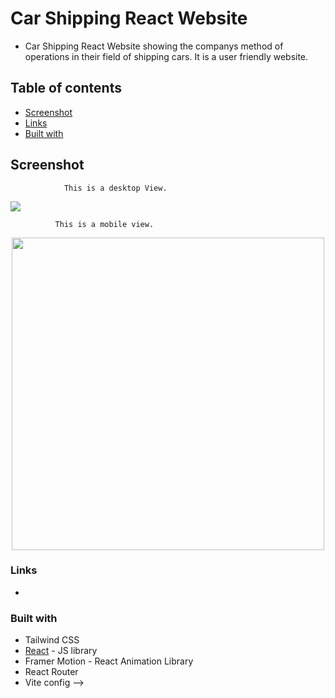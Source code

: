 # Car Shipping  React Website

- Car Shipping React Website showing the companys method of operations in their field of shipping cars. It is a user friendly website. 


## Table of contents

- [Screenshot](#screenshot)
- [Links](#links)
- [Built with](#built-with)

## Screenshot

                This is a desktop View.
                 
<img src="https://github.com/stanley-meruo/Carshipping/main/src/assets/screenshot-desktop.png">

              This is a mobile view.
                 
  <p align="center">
   <img src="https://github.com/stanley-meruo/main/Carshipping/main/src/assets/screenshot-mobile.png" height="500px">
  </p>
  
### Links

-

### Built with

- Tailwind CSS
- [React](https://reactjs.org/) - JS library
- Framer Motion -  React Animation Library
- React Router
- Vite config -->
